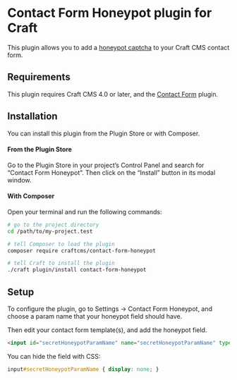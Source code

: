 # Contact Form Honeypot plugin for Craft

This plugin allows you to add a [honeypot captcha](http://haacked.com/archive/2007/09/11/honeypot-captcha.aspx/) to your Craft CMS contact form.


## Requirements

This plugin requires Craft CMS 4.0 or later, and the [Contact Form](https://github.com/craftcms/contact-form) plugin.


## Installation

You can install this plugin from the Plugin Store or with Composer.

#### From the Plugin Store

Go to the Plugin Store in your project’s Control Panel and search for “Contact Form Honeypot”. Then click on the “Install” button in its modal window.

#### With Composer

Open your terminal and run the following commands:

```bash
# go to the project directory
cd /path/to/my-project.test

# tell Composer to load the plugin
composer require craftcms/contact-form-honeypot

# tell Craft to install the plugin
./craft plugin/install contact-form-honeypot
```

## Setup

To configure the plugin, go to Settings → Contact Form Honeypot, and choose a param name that your honeypot field should have.

Then edit your contact form template(s), and add the honeypot field.

```html
<input id="secretHoneypotParamName" name="secretHoneypotParamName" type="text">
```

You can hide the field with CSS:

```css
input#secretHoneypotParamName { display: none; }
```
